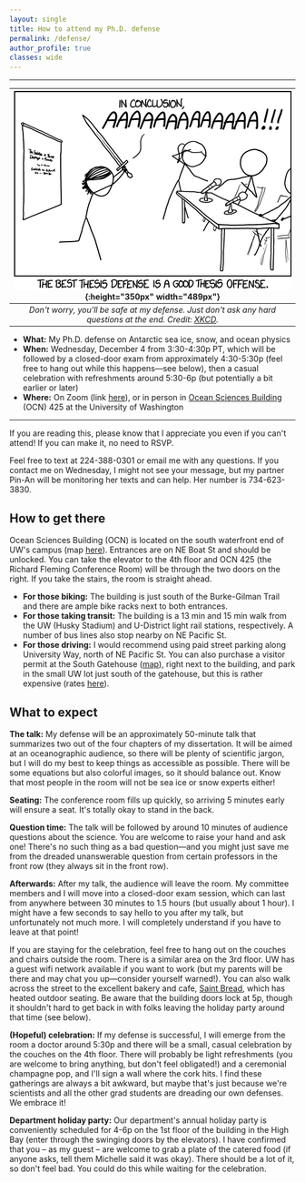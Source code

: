 ```yaml
---
layout: single
title: How to attend my Ph.D. defense
permalink: /defense/
author_profile: true
classes: wide
---
```


---

| ![The best thesis defense is a good thesis offense](/assets/images/thesis_defense.png){:height="350px" width="489px"} |
|:--:| 
| *Don't worry, you'll be safe at my defense. Just don't ask any hard questions at the end. Credit: [XKCD](https://xkcd.com/1403/).* |

- **What:** My Ph.D. defense on Antarctic sea ice, snow, and ocean physics
- **When:** Wednesday, December 4 from 3:30-4:30p PT, which will be followed by a closed-door exam from approximately 4:30-5:30p (feel free to hang out while this happens—see below), then a casual celebration with refreshments around 5:30-6p (but potentially a bit earlier or later)
- **Where:** On Zoom (link [here](https://washington.zoom.us/j/94484736872)), or in person in [Ocean Sciences Building](https://www.washington.edu/maps/#!/ocn) (OCN) 425 at the University of Washington

---

If you are reading this, please know that I appreciate you even if you can't attend! If you can make it, no need to RSVP.

Feel free to text at 224-388-0301 or email me with any questions. If you contact me on Wednesday, I might not see your message, but my partner Pin-An will be monitoring her texts and can help. Her number is 734-623-3830.


## How to get there

Ocean Sciences Building (OCN) is located on the south waterfront end of UW's campus (map [here](https://www.washington.edu/maps/#!/ocn)). Entrances are on NE Boat St and should be unlocked. You can take the elevator to the 4th floor and OCN 425 (the Richard Fleming Conference Room) will be through the two doors on the right. If you take the stairs, the room is straight ahead.

- **For those biking:** The building is just south of the Burke-Gilman Trail and there are ample bike racks next to both entrances.
- **For those taking transit:** The building is a 13 min and 15 min walk from the UW (Husky Stadium) and U-District light rail stations, respectively. A number of bus lines also stop nearby on NE Pacific St.
- **For those driving:** I would recommend using paid street parking along University Way, north of NE Pacific St. You can also purchase a visitor permit at the South Gatehouse ([map](https://www.washington.edu/maps/#!/south-gatehouse-ne-columbia-road)), right next to the building, and park in the small UW lot just south of the gatehouse, but this is rather expensive (rates [here](https://transportation.uw.edu/park/visitor)).


## What to expect

**The talk:** My defense will be an approximately 50-minute talk that summarizes two out of the four chapters of my dissertation. It will be aimed at an oceanographic audience, so there will be plenty of scientific jargon, but I will do my best to keep things as accessible as possible. There will be some equations but also colorful images, so it should balance out. Know that most people in the room will not be sea ice or snow experts either!

**Seating:** The conference room fills up quickly, so arriving 5 minutes early will ensure a seat. It's totally okay to stand in the back.

**Question time:** The talk will be followed by around 10 minutes of audience questions about the science. You are welcome to raise your hand and ask one! There's no such thing as a bad question—and you might just save me from the dreaded unanswerable question from certain professors in the front row (they always sit in the front row).

**Afterwards:** After my talk, the audience will leave the room. My committee members and I will move into a closed-door exam session, which can last from anywhere between 30 minutes to 1.5 hours (but usually about 1 hour). I might have a few seconds to say hello to you after my talk, but unfortunately not much more. I will completely understand if you have to leave at that point!

If you are staying for the celebration, feel free to hang out on the couches and chairs outside the room. There is a similar area on the 3rd floor. UW has a guest wifi network available if you want to work (but my parents will be there and may chat you up—consider yourself warned!). You can also walk across the street to the excellent bakery and cafe, [Saint Bread](https://www.saintbread.com), which has heated outdoor seating. Be aware that the building doors lock at 5p, though it shouldn't hard to get back in with folks leaving the holiday party around that time (see below).

**(Hopeful) celebration:** If my defense is successful, I will emerge from the room a doctor around 5:30p and there will be a small, casual celebration by the couches on the 4th floor. There will probably be light refreshments (you are welcome to bring anything, but don't feel obligated!) and a ceremonial champagne pop, and I'll sign a wall where the cork hits. I find these gatherings are always a bit awkward, but maybe that's just because we're scientists and all the other grad students are dreading our own defenses. We embrace it!

**Department holiday party:** Our department's annual holiday party is conveniently scheduled for 4-6p on the 1st floor of the building in the High Bay (enter through the swinging doors by the elevators). I have confirmed that you – as my guest – are welcome to grab a plate of the catered food (if anyone asks, tell them Michelle said it was okay). There should be a lot of it, so don't feel bad. You could do this while waiting for the celebration.
